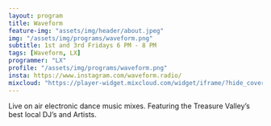 ```yaml
---
layout: program
title: Waveform
feature-img: "assets/img/header/about.jpeg"
img: "/assets/img/programs/waveform.png"
subtitle: 1st and 3rd Fridays 6 PM - 8 PM
tags: [Waveform, LX]
programmer: "LX"
profile: "/assets/img/programs/waveform.png"
insta: https://www.instagram.com/waveform.radio/
mixcloud: "https://player-widget.mixcloud.com/widget/iframe/?hide_cover=1&feed=%2Ftropicofm%2Fplaylists%2Fwaveform%2F"
---
```


Live on air electronic dance music mixes. Featuring the Treasure Valley’s best local DJ’s and Artists.
